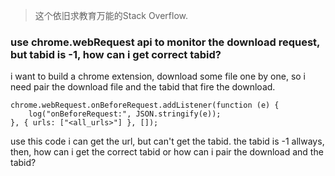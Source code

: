 > 这个依旧求教育万能的Stack Overflow. 



### use chrome.webRequest api to monitor the download request, but tabid  is -1, how can i get correct tabid?



i want to build a chrome extension, download some file one by one, so i need pair the download file and the tabid that fire the download.

```
chrome.webRequest.onBeforeRequest.addListener(function (e) {
	log("onBeforeRequest:", JSON.stringify(e));
}, { urls: ["<all_urls>"] }, []);
```

use this code i can get the url, but can't get the tabid. the tabid is -1 allways, 
then, how can i get the correct tabid or how can i pair the download and the tabid?
